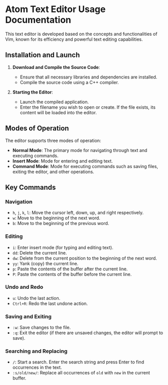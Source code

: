 # Atom Text Editor Usage Documentation

This text editor is developed based on the concepts and functionalities of Vim, known for its efficiency and powerful text editing capabilities.

## Installation and Launch

1. **Download and Compile the Source Code**:
   - Ensure that all necessary libraries and dependencies are installed.
   - Compile the source code using a C++ compiler.

2. **Starting the Editor**:
   - Launch the compiled application.
   - Enter the filename you wish to open or create. If the file exists, its content will be loaded into the editor.

## Modes of Operation

The editor supports three modes of operation:

- **Normal Mode**: The primary mode for navigating through text and executing commands.
- **Insert Mode**: Mode for entering and editing text.
- **Command Mode**: Mode for executing commands such as saving files, exiting the editor, and other operations.

## Key Commands

### Navigation

- `h`, `j`, `k`, `l`: Move the cursor left, down, up, and right respectively.
- `w`: Move to the beginning of the next word.
- `b`: Move to the beginning of the previous word.

### Editing

- `i`: Enter insert mode (for typing and editing text).
- `dd`: Delete the current line.
- `dw`: Delete from the current position to the beginning of the next word.
- `yy`: Yank (copy) the current line.
- `p`: Paste the contents of the buffer after the current line.
- `P`: Paste the contents of the buffer before the current line.

### Undo and Redo

- `u`: Undo the last action.
- `Ctrl+R`: Redo the last undone action.

### Saving and Exiting

- `:w`: Save changes to the file.
- `:q`: Exit the editor (if there are unsaved changes, the editor will prompt to save).

### Searching and Replacing

- `/`: Start a search. Enter the search string and press Enter to find occurrences in the text.
- `:s/old/new/`: Replace all occurrences of `old` with `new` in the current buffer.
